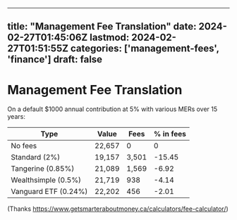 
---
title: "Management Fee Translation"
date: 2024-02-27T01:45:06Z
lastmod: 2024-02-27T01:51:55Z
categories: ['management-fees', 'finance']
draft: false
---


# Management Fee Translation
On a default $1000 annual contribution at 5% with various MERs over 15 years:

| Type                 | Value  | Fees  | % in fees |
|----------------------|--------|-------|-----------|
| No fees              | 22,657 | 0     | 0         |
| Standard (2%)        | 19,157 | 3,501 | -15.45    |
| Tangerine (0.85%)    | 21,089 | 1,569 | -6.92     |
| Wealthsimple (0.5%)  | 21,719 | 938   | -4.14     |
| Vanguard ETF (0.24%) | 22,202 | 456   | -2.01     |


(Thanks https://www.getsmarteraboutmoney.ca/calculators/fee-calculator/)

<!-- #public #management-fees #finance -->

<!-- {BearID:C4388E5C-CB01-4F7C-B5B7-97B2A0344DBB} -->
